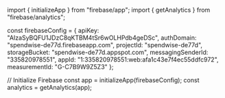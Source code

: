 
import { initializeApp } from "firebase/app";
import { getAnalytics } from "firebase/analytics";


const firebaseConfig = {
  apiKey: "AIzaSyBQFU1JDzC8qKTBM4tSr6wOLHPdb4geDSc",
  authDomain: "spendwise-de77d.firebaseapp.com",
  projectId: "spendwise-de77d",
  storageBucket: "spendwise-de77d.appspot.com",
  messagingSenderId: "335820978551",
  appId: "1:335820978551:web:afa1c43e7f4ec55ddfc972",
  measurementId: "G-C7B9W9Z5Z3"
};

// Initialize Firebase
const app = initializeApp(firebaseConfig);
const analytics = getAnalytics(app);